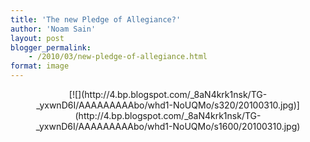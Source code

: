 ```yaml
---
title: 'The new Pledge of Allegiance?'
author: 'Noam Sain'
layout: post
blogger_permalink:
    - /2010/03/new-pledge-of-allegiance.html
format: image
---
```


<div style="clear: both; text-align: center;">[![](http://4.bp.blogspot.com/_8aN4krk1nsk/TG-_yxwnD6I/AAAAAAAAAbo/whd1-NoUQMo/s320/20100310.jpg)](http://4.bp.blogspot.com/_8aN4krk1nsk/TG-_yxwnD6I/AAAAAAAAAbo/whd1-NoUQMo/s1600/20100310.jpg)</div>